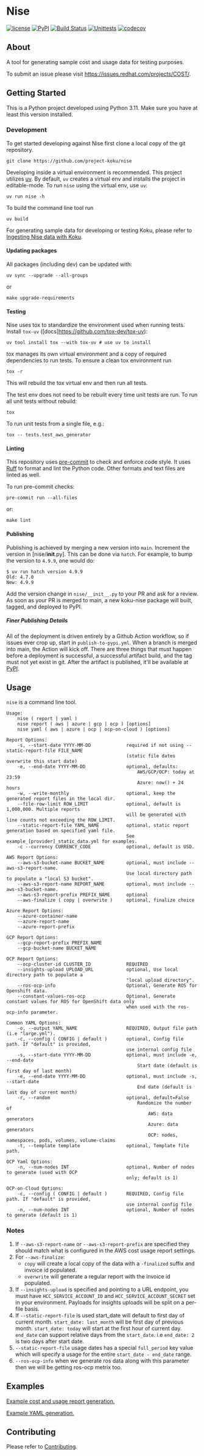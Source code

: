 # Nise

[![license](https://img.shields.io/github/license/project-koku/nise.svg)](https://github.com/project-koku/nise/blob/main/LICENSE)
[![PyPI](https://badge.fury.io/py/koku-nise.svg)](https://badge.fury.io/py/koku-nise)
[![Build
Status](https://github.com/project-koku/nise/workflows/Publish/badge.svg?branch=main)](https://github.com/project-koku/nise/actions)
[![Unittests](https://github.com/project-koku/nise/workflows/Unit%20Tests/badge.svg)](https://github.com/project-koku/nise/actions)
[![codecov](https://codecov.io/gh/project-koku/nise/branch/main/graph/badge.svg)](https://codecov.io/gh/project-koku/nise)

## About

A tool for generating sample cost and usage data for testing purposes.

To submit an issue please visit https://issues.redhat.com/projects/COST/.

## Getting Started

This is a Python project developed using Python 3.11. Make sure you have at least this version installed.

### Development

To get started developing against Nise first clone a local copy of the git repository.

    git clone https://github.com/project-koku/nise

Developing inside a virtual environment is recommended. This project utilizes [uv](https://docs.astral.sh/uv/getting-started/). By default, `uv` creates a virtual env and installs the project in editable-mode. To run `nise` using the virtual env, use `uv`:

    uv run nise -h

To build the command line tool run

    uv build

For generating sample data for developing or testing Koku, please refer to [Ingesting Nise data with Koku](docs/working_with_masu.md).

#### Updating packages

All packages (including dev) can be updated with:

    uv sync --upgrade --all-groups

or

    make upgrade-requirements

#### Testing

Nise uses tox to standardize the environment used when running tests. Install `tox-uv` ([docs]https://github.com/tox-dev/tox-uv):

    uv tool install tox --with tox-uv # use uv to install

tox manages its own virtual environment and a copy of required dependencies to run tests. To ensure a clean tox environment run

    tox -r

This will rebuild the tox virtual env and then run all tests.

The test env does not need to be rebuilt every time unit tests are run. To run all unit tests without rebuild:

    tox

To run unit tests from a single file, e.g.:

    tox -- tests.test_aws_generator


#### Linting

This repository uses [pre-commit](https://pre-commit.com) to check and enforce code style. It uses [Ruff](https://docs.astral.sh/ruff/) to format and lint the Python code. Other formats and text files are linted as well.

To run pre-commit checks:

    pre-commit run --all-files

or:

    make lint


#### Publishing

Publishing is achieved by merging a new version into `main`. Increment the version in [nise/__init__.py]. This can be done via `hatch`. For example, to bump the version to `4.9.9`, one would do:

    $ uv run hatch version 4.9.9
    Old: 4.7.0
    New: 4.9.9

Add the version change in `nise/__init__.py` to your PR and ask for a review. As soon as your PR is merged to main, a new koku-nise package will built, tagged, and deployed to PyPI.

##### Finer Publishing Details

All of the deployment is driven entirely by a Github Action workflow, so if issues ever crop up, start in `publish-to-pypi.yml`. When a branch is merged into main, the Action will kick off. There are three things that must happen before a deployment is successful, a successful artifact build, and the tag must not yet exist in git. After the artifact is published, it\'ll be available at [PyPI](https://pypi.org/project/koku-nise/#history).

## Usage

`nise` is a command line tool.

    Usage:
        nise ( report | yaml )
        nise report ( aws | azure | gcp | ocp ) [options]
        nise yaml ( aws | azure | ocp | ocp-on-cloud ) [options]

    Report Options:
        -s, --start-date YYYY-MM-DD             required if not using --static-report-file FILE_NAME
                                                (static file dates overwrite this start date)
        -e, --end-date YYYY-MM-DD               optional, defaults:
                                                    AWS/GCP/OCP: today at 23:59
                                                    Azure: now() + 24 hours
        -w, --write-monthly                     optional, keep the generated report files in the local dir.
        --file-row-limit ROW_LIMIT              optional, default is 1,000,000. Multiple reports
                                                will be generated with line counts not exceeding the ROW_LIMIT.
        --static-report-file YAML_NAME          optional, static report generation based on specified yaml file.
                                                See example_[provider]_static_data.yml for examples.
        -c --currency CURRENCY_CODE             optional, default is USD.

    AWS Report Options:
        --aws-s3-bucket-name BUCKET_NAME        optional, must include --aws-s3-report-name.
                                                Use local directory path to populate a "local S3 bucket".
        --aws-s3-report-name REPORT_NAME        optional, must include --aws-s3-bucket-name.
        --aws-s3-report-prefix PREFIX_NAME      optional
        --aws-finalize ( copy | overwrite )     optional, finalize choice

    Azure Report Options:
        --azure-container-name
        --azure-report-name
        --azure-report-prefix

    GCP Report Options:
        --gcp-report-prefix PREFIX_NAME
        --gcp-bucket-name BUCKET_NAME

    OCP Report Options:
        --ocp-cluster-id CLUSTER_ID             REQUIRED
        --insights-upload UPLOAD_URL            optional, Use local directory path to populate a
                                                "local upload directory".
        --ros-ocp-info                          Optional, Generate ROS for Openshift data.
        --constant-values-ros-ocp               Optional, Generate constant values for ROS for OpenShift data only
                                                when used with the ros-ocp-info parameter.

    Common YAML Options:
        -o, --output YAML_NAME                  REQUIRED, Output file path (i.e "large.yml").
        -c, --config ( CONFIG | default )       optional, Config file path. If "default" is provided,
                                                use internal config file
        -s, --start-date YYYY-MM-DD             optional, must include -e, --end-date
                                                    Start date (default is first day of last month)
        -e, --end-date YYYY-MM-DD               optional, must include -s, --start-date
                                                    End date (default is last day of current month)
        -r, --random                            optional, default=False
                                                    Randomize the number of
                                                        AWS: data generators
                                                        Azure: data generators
                                                        OCP: nodes, namespaces, pods, volumes, volume-claims
        -t, --template template                 optional, Template file path.

    OCP Yaml Options:
        -n, --num-nodes INT                     optional, Number of nodes to generate (used with OCP
                                                only; default is 1)

    OCP-on-Cloud Options:
        -c, --config ( CONFIG | default )       REQUIRED, Config file path. If "default" is provided,
                                                use internal config file
        -n, --num-nodes INT                     optional, Number of nodes to generate (default is 1)


### Notes

1.  If `--aws-s3-report-name` or `--aws-s3-report-prefix` are specified
    they should match what is configured in the AWS cost usage report
    settings.
1.  For `--aws-finalize`:
    -   `copy` will create a local copy of the data with a `-finalized`
        suffix and invoice id populated.
    -   `overwrite` will generate a regular report with the invoice id
        populated.
1.  If `--insights-upload` is specified and pointing to a URL endpoint,
    you must have `HCC_SERVICE_ACCOUNT_ID` and `HCC_SERVICE_ACCOUNT_SECRET` set in your
    environment. Payloads for insights uploads will be split on a
    per-file basis.
1.  If `--static-report-file` is used start_date will default to first
    day of current month. `start_date: last_month` will be first day of
    previous month. `start_date: today` will start at the first hour of
    current day. `end_date` can support relative days from the
    `start_date`. i.e `end_date: 2` is two days after start date.
1.  `--static-report-file` usage dates has a special `full_period` key
    value which will specify a usage for the entire
    `start_date - end_date` range.
1.  `--ros-ocp-info` when we generate ros data along with this parameter
    then we will be getting ros-ocp metrix too.


## Examples

[Example cost and usage report
generation.](docs/cost_usage_report_generation.md)

[Example YAML generation.](docs/yaml_generation.md)


## Contributing

Please refer to
[Contributing](CONTRIBUTING.md).
